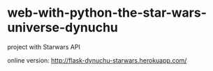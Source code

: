 # web-with-python-the-star-wars-universe-dynuchu

project with Starwars API

online version: http://flask-dynuchu-starwars.herokuapp.com/
